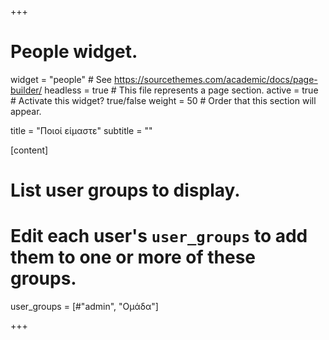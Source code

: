 +++
# People widget.
widget = "people"  # See https://sourcethemes.com/academic/docs/page-builder/
headless = true  # This file represents a page section.
active = true  # Activate this widget? true/false
weight = 50  # Order that this section will appear.

title = "Ποιοί είμαστε"
subtitle = ""

[content]
# List user groups to display.
#   Edit each user's `user_groups` to add them to one or more of these groups.
user_groups = [#"admin",
               "Ομάδα"]  

+++


